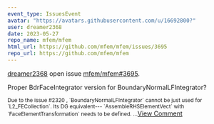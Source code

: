 ```yaml
---
event_type: IssuesEvent
avatar: "https://avatars.githubusercontent.com/u/16692800?"
user: dreamer2368
date: 2023-05-27
repo_name: mfem/mfem
html_url: https://github.com/mfem/mfem/issues/3695
repo_url: https://github.com/mfem/mfem
---
```


<a href='https://github.com/dreamer2368' target='_blank'>dreamer2368</a> open issue <a href='https://github.com/mfem/mfem/issues/3695' target='_blank'>mfem/mfem#3695</a>.

<p>Proper BdrFaceIntegrator version for BoundaryNormalLFIntegrator?</p><small>Due to the issue #2320 , `BoundaryNormalLFIntegrator` cannot be just used for `L2_FECollection`. Its DG equivalent--- `AssembleRHSElementVect` with `FaceElementTransformation` needs to be defined....</small><a href='https://github.com/mfem/mfem/issues/3695' target='_blank'>View Comment</a>